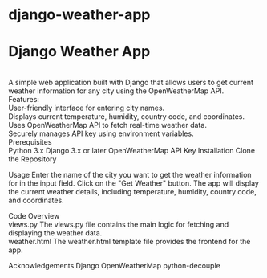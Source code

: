 # django-weather-app
<h1>Django Weather App</h1>
<br>
A simple web application built with Django that allows users to get current weather information for any city using the OpenWeatherMap API.
<br>
Features:
<br>
User-friendly interface for entering city names.
<br>
Displays current temperature, humidity, country code, and coordinates.
<br>
Uses OpenWeatherMap API to fetch real-time weather data.
<br>
Securely manages API key using environment variables.
<br>
Prerequisites
<br>
Python 3.x
Django 3.x or later
OpenWeatherMap API Key
Installation
Clone the Repository

<br>

Usage
Enter the name of the city you want to get the weather information for in the input field.
Click on the "Get Weather" button.
The app will display the current weather details, including temperature, humidity, country code, and coordinates.
<br>

Code Overview
<br>
views.py
The views.py file contains the main logic for fetching and displaying the weather data.
<br>
weather.html
The weather.html template file provides the frontend for the app.
<br>

Acknowledgements
Django
OpenWeatherMap
python-decouple
